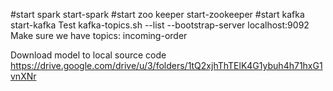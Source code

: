 #start spark
start-spark
#start zoo keeper
start-zookeeper
#start kafka
start-kafka
Test
kafka-topics.sh --list --bootstrap-server localhost:9092
Make sure we have topics: 
incoming-order

Download model to local source code
https://drive.google.com/drive/u/3/folders/1tQ2xjhThTElK4G1ybuh4h71hxG1vnXNr



